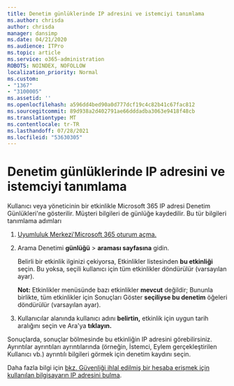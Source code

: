 ```yaml
---
title: Denetim günlüklerinde IP adresini ve istemciyi tanımlama
ms.author: chrisda
author: chrisda
manager: dansimp
ms.date: 04/21/2020
ms.audience: ITPro
ms.topic: article
ms.service: o365-administration
ROBOTS: NOINDEX, NOFOLLOW
localization_priority: Normal
ms.custom:
- "1367"
- "3100005"
ms.assetid: ''
ms.openlocfilehash: a596dd4bed90a0d777dcf19c4c82b41c67fac812
ms.sourcegitcommit: 89d938a2d402791ae66dddadba3063e9418f48cb
ms.translationtype: MT
ms.contentlocale: tr-TR
ms.lasthandoff: 07/28/2021
ms.locfileid: "53630305"
---
```

# <a name="identify-ip-address-and-client-in-audit-logs"></a>Denetim günlüklerinde IP adresini ve istemciyi tanımlama

Kullanıcı veya yöneticinin bir etkinlikle Microsoft 365 IP adresi Denetim Günlükleri'ne gösterilir. Müşteri bilgileri de günlüğe kaydedilir. Bu tür bilgileri tanımlama adımları

1. [Uyumluluk Merkezi'Microsoft 365 oturum açma.](https://protection.office.com/)

2. Arama Denetimi **günlüğü**  >  **araması sayfasına** gidin.

   Belirli bir etkinlik ilginizi çekiyorsa, Etkinlikler listesinden **bu etkinliği** seçin. Bu yoksa, seçili kullanıcı için tüm etkinlikler döndürülür (varsayılan ayar).

   **Not:** Etkinlikler menüsünde bazı etkinlikler **mevcut** değildir; Bununla birlikte, tüm etkinlikler için Sonuçları Göster **seçiliyse bu denetim** öğeleri döndürülür (varsayılan ayar).

3. Kullanıcılar alanında kullanıcı adını **belirtin,** etkinlik için uygun tarih aralığını seçin ve Ara'ya **tıklayın.**

Sonuçlarda, sonuçlar bölmesinde bu etkinliğin IP adresini görebilirsiniz. Ayrıntılar ayrıntıları ayrıntılarında (örneğin,  İstemci, Eylem gerçekleştirilen Kullanıcı vb.) ayrıntılı bilgileri görmek için denetim kaydını seçin.

Daha fazla bilgi için [bkz. Güvenliği ihlal edilmiş bir hesaba erişmek için kullanılan bilgisayarın IP adresini bulma](/microsoft-365/compliance/auditing-troubleshooting-scenarios#find-the-ip-address-of-the-computer-used-to-access-a-compromised-account).

